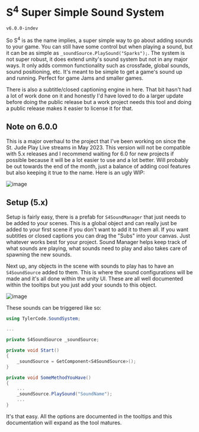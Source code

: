 # S<sup>4</sup> Super Simple Sound System
`v6.0.0-indev`

So S<sup>4</sup> is as the name implies, a super simple way to go about adding sounds to your game. You can still have some control but when playing a sound, but it can be as simple as `_soundSource.PlaySound("Sparks");`. The system is not super robust, it does extend unity's sound system but not in any major ways. It only adds common functionality such as crossfade, global sounds, sound positioning, etc. It's meant to be simple to get a game's sound up and running. Perfect for game Jams and smaller games. 

There is also a subtitle/closed captioning engine in here. That bit hasn't had a lot of work done on it and honestly I'd have loved to do a larger update before doing the public release but a work project needs this tool and doing a public release makes it easier to license it for that. 

## Note on 6.0.0

This is a major overhaul to the project that I've been working on since the St. Jude Play Live streams in May 2023. This version will not be compatible with 5.x releases and I recommend waiting for 6.0 for new projects if possible because it will be a lot easier to use and a lot better. Will probably be out towards the end of the month, just a balance of adding cool features but also keeping it true to the name. Here is an ugly WIP:

![image](https://github.com/TylerCode/SuperSimpleSoundSystem/assets/18288340/b747d61d-61c7-4242-926b-18df99b14f0e)




## Setup (5.x)

Setup is fairly easy, there is a prefab for `S4SoundManager` that just needs to be added to your scenes. This is a global object and can really just be added to your first scene if you don't want to add it to them all. If you want subtitles or closed captions you can drag the "Subs" into your canvas. Just whatever works best for your project. Sound Manager helps keep track of what sounds are playing, what sounds need to play and also takes care of spawning the new sounds. 

Next up, any objects in the scene with sounds to play has to have an `S4SoundSource` added to them. This is where the sound configurations will be made and it's all done within the unity UI. These are all well documented within the tooltips but you just add your sounds to this object.

![image](https://github.com/TylerCode/SuperSimpleSoundSystem/assets/18288340/437c097d-8aec-4b4f-8e5e-8776198a1ab9)


These sounds can be triggered like so: 

```csharp
using TylerCode.SoundSystem;

...

private S4SoundSource _soundSource;

private void Start()
{
    _soundSource = GetComponent<S4SoundSource>();
}

private void SomeMethodYouHave()
{
    ...
    _soundSource.PlaySound("SoundName");
    ...
}
```

It's that easy. All the options are documented in the tooltips and this documentation will expand as the tool matures. 

